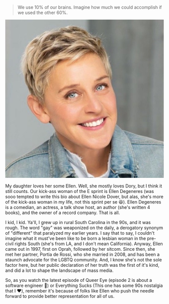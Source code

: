 > We use 10% of our brains. Imagine how much we could accomplish if we used the other 60%.

![Ellen Degeneres](./ellen.jpg)

My daughter loves her some Ellen. Well, she mostly loves Dory, but I think it still counts. Our kick-ass woman of the E sprint is Ellen Degeneres (was sooo tempted to write this bio about Ellen Nicole Dover, but alas, she's more of the kick-ass woman in my life, not this sprint per se 😆). Ellen Degeneres is a comedian, an actress, a talk show host, an author (she's written 4 books), and the owner of a record company. That is all.

I kid, I kid. Ya'll, I grew up in rural South Carolina in the 90s, and it was rough. The word "gay" was weaponized on the daily, a derogatory synonym of "different" that paralyzed my earlier years. I say that to say, I couldn't imagine what it must've been like to be born a lesbian woman in the pre-civil rights South (she's from LA, and I don't mean California). Anyway, Ellen came out in 1997, first on Oprah, followed by her sitcom. Since then, she met her partner, Portia de Rossi, who she married in 2008, and has been a staunch advocate for the LGBTQ community. And, I know she's not the sole factor here, but her public declaration of her truth was the first of it's kind, and did a lot to shape the landscape of mass media.

So, as you watch the latest episode of Queer Eye (episode 2 is about a software engineer 🙌) or Everything Sucks (This one has some 90s nostalgia that I ❤️), remember it's because of folks like Ellen who push the needle forward to provide better representation for all of us.
